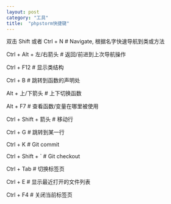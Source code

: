```yaml
---
layout: post
category: "工具"
title:  "phpstorm快捷键"
---
```


双击 Shift 或者 Ctrl + N # Navigate, 根据名字快速导航到类或方法

Ctrl + Alt + 左/右箭头 # 返回/前进到上次导航操作

Ctrl + F12 # 显示类结构

Ctrl + B # 跳转到函数的声明处

Alt + 上/下箭头 # 上下切换函数

Alt + F7 # 查看函数/变量在哪里被使用

Ctrl + Shift + 箭头 # 移动行

Ctrl + G # 跳转到某一行

Ctrl + K # Git commit

Ctrl + Shift + ` # Git checkout

Ctrl + Tab # 切换标签页

Ctrl + E # 显示最近打开的文件列表

Ctrl + F4 # 关闭当前标签页
